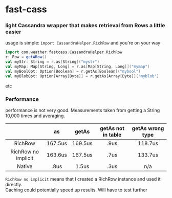 # fast-cass
### light Cassandra wrapper that makes retrieval from Rows a little easier

usage is simple: `import CassandraHelper.RichRow` and you're on your way  
```scala
import com.weather.fastcass.CassandraHelper.RichRow
r: Row = getARow()
val myStr: String = r.as[String]("mystr")
val myMap: Map[String, Long] = r.as[Map[String, Long]]("mymap")
val myBoolOpt: Option[Boolean] = r.getAs[Boolean]("mybool")
val myBlobOpt: Option[Array[Byte]] = r.getAs[Array[Byte]]("myblob")
```
etc
### Performance
performance is not very good. Measurements taken from getting a String 10,000 times and averaging.

|                     |    as   |  getAs  | getAs not in table | getAs wrong type |
|:-------------------:|:-------:|:-------:|:------------------:|:----------------:|
|       RichRow       | 167.5us | 169.5us |        .9us        |      118.7us     |
| RichRow no implicit | 163.6us | 167.5us |        .7us        |      133.7us     |
|        Native       |   .8us  |  1.5us  |        .3us        |        n/a       |
`RichRow no implicit` means that I created a RichRow instance and used it directly.  
Caching could potentially speed up results. Will have to test further
